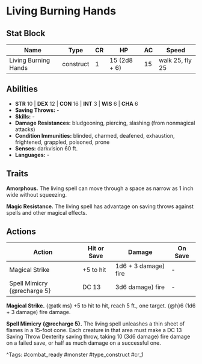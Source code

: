 # Living Burning Hands

## Stat Block

| Name | Type | CR | HP | AC | Speed |
|------|------|----|----|----|-------|
| Living Burning Hands | construct | 1 | 15 (2d8 + 6) | 15 | walk 25, fly 25 |

## Abilities

- **STR** 10 | **DEX** 12 | **CON** 16 | **INT** 3 | **WIS** 6 | **CHA** 6
- **Saving Throws:** -  
- **Skills:** -  
- **Damage Resistances:** bludgeoning, piercing, slashing (from nonmagical attacks)  
- **Condition Immunities:** blinded, charmed, deafened, exhaustion, frightened, grappled, poisoned, prone  
- **Senses:** darkvision 60 ft.  
- **Languages:** -

## Traits

**Amorphous.** The living spell can move through a space as narrow as 1 inch wide without squeezing.

**Magic Resistance.** The living spell has advantage on saving throws against spells and other magical effects.


## Actions

| Action | Hit or Save | Damage | On Save |
|--------|--------------|--------|----------|
| Magical Strike | +5 to hit | 1d6 + 3 damage) fire | - |
| Spell Mimicry {@recharge 5} | DC 13 | 3d6 damage) fire | - |

**Magical Strike.** {@atk ms} +5 to hit to hit, reach 5 ft., one target. {@h}6 (1d6 + 3 damage) fire damage.

**Spell Mimicry {@recharge 5}.** The living spell unleashes a thin sheet of flames in a 15-foot cone. Each creature in that area must make a DC 13 Saving Throw Dexterity saving throw, taking 10 (3d6 damage) fire damage on a failed save, or half as much damage on a successful one.


^Tags: #combat_ready #monster #type_construct #cr_1